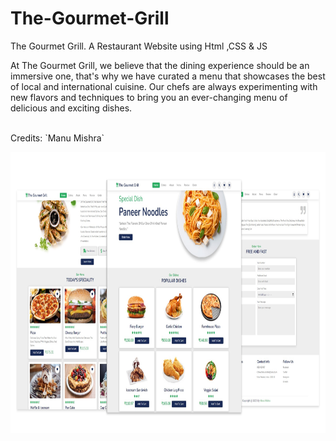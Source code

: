 # The-Gourmet-Grill
The Gourmet Grill. A Restaurant Website using Html ,CSS &amp; JS
<p> At The Gourmet Grill, we believe that the dining experience should be an immersive one, that's why we
                    have curated a menu that showcases the best of local and international cuisine.
                    Our chefs are always experimenting with new flavors and techniques to bring you an ever-changing
                    menu of delicious and exciting dishes.<p>
 <br>                     
Credits: `Manu Mishra`

<div float="right" width="400">
  <img align="left" height="450" width="1200" src="Thumbnail.png" /> </a>
</div>



